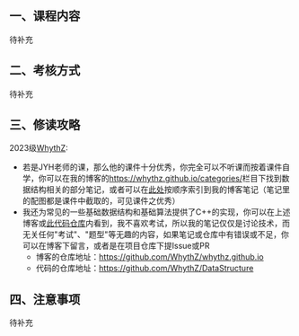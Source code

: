 ## 一、课程内容
待补充

## 二、考核方式
待补充

## 三、修读攻略
2023级[WhythZ](https://github.com/WhythZ):

- 若是JYH老师的课，那么他的课件十分优秀，你完全可以不听课而按着课件自学，你可以在我的博客的<https://whythz.github.io/categories/>栏目下找到数据结构相关的部分笔记，或者可以在[此处](https://zhuanlan.zhihu.com/p/9546953287)按顺序索引到我的博客笔记（笔记里的配图都是课件中截取的，可见课件之优秀）
- 我还为常见的一些基础数据结构和基础算法提供了C++的实现，你可以在上述博客或[此代码仓库](https://github.com/WhythZ/DataStructure)内看到，我不喜欢考试，所以我的笔记仅仅是讨论技术，而无关任何"考试"、"题型"等无趣的内容，如果笔记或仓库中有错误或不足，你可以在博客下留言，或者是在项目仓库下提Issue或PR
    - 博客的仓库地址：<https://github.com/WhythZ/whythz.github.io>
    - 代码的仓库地址：<https://github.com/WhythZ/DataStructure>

## 四、注意事项
待补充